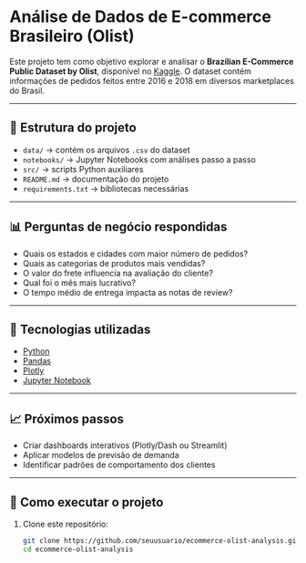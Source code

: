 # Análise de Dados de E-commerce Brasileiro (Olist)
 Este projeto tem como objetivo explorar e analisar o **Brazilian E-Commerce Public Dataset by Olist**, disponível no [Kaggle](https://www.kaggle.com/datasets/olistbr/brazilian-ecommerce).   O dataset contém informações de pedidos feitos entre 2016 e 2018 em diversos marketplaces do Brasil.

 ---

## 📂 Estrutura do projeto

- `data/` → contém os arquivos `.csv` do dataset
- `notebooks/` → Jupyter Notebooks com análises passo a passo
- `src/` → scripts Python auxiliares
- `README.md` → documentação do projeto
- `requirements.txt` → bibliotecas necessárias

---

## 📊 Perguntas de negócio respondidas

- Quais os estados e cidades com maior número de pedidos?
- Quais as categorias de produtos mais vendidas?
- O valor do frete influencia na avaliação do cliente?
- Qual foi o mês mais lucrativo?
- O tempo médio de entrega impacta as notas de review?

---

## 🚀 Tecnologias utilizadas

- [Python](https://www.python.org/)  
- [Pandas](https://pandas.pydata.org/)  
- [Plotly](https://plotly.com/python/)  
- [Jupyter Notebook](https://jupyter.org/)  

---

## 📈 Próximos passos

- Criar dashboards interativos (Plotly/Dash ou Streamlit)  
- Aplicar modelos de previsão de demanda  
- Identificar padrões de comportamento dos clientes  

---

## 📌 Como executar o projeto

1. Clone este repositório:
   ```bash
   git clone https://github.com/seuusuario/ecommerce-olist-analysis.git
   cd ecommerce-olist-analysis
